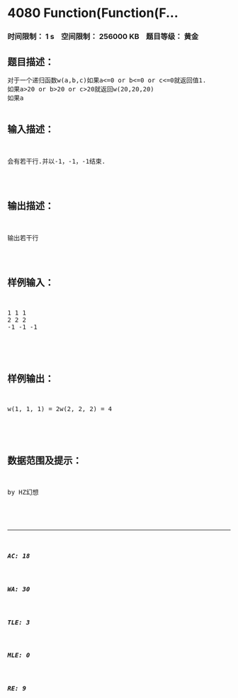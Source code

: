 # 4080 Function(Function(F...   
### 时间限制： 1 s&nbsp;&nbsp;&nbsp;&nbsp;空间限制： 256000 KB&nbsp;&nbsp;&nbsp;&nbsp;题目等级： 黄金  
## 题目描述：  

<pre>
对于一个递归函数w(a,b,c)如果a<=0 or b<=0 or c<=0就返回值1.  
如果a>20 or b>20 or c>20就返回w(20,20,20)  
如果a<b并且b<c 就返回w(a,b,c-1)+w(a,b-1,c-1)-w(a,b-1,c)  
其它别的情况就返回w(a-1,b,c)+w(a-1,b-1,c)+w(a-1,b,c-1)-w(a-1,b-1,c-1)这是个简单的递归函数，但实现起来可能会有些问题。当a,b,c均为15时，调用的次数将非常的多。你要想个办法才行.  

</pre>
  
  
## 输入描述：  

<pre>
会有若干行.并以-1，-1，-1结束.
</pre>
  
  
## 输出描述：  

<pre>
输出若干行
</pre>
  
  
## 样例输入：  

<pre>
1 1 1
2 2 2
-1 -1 -1  

</pre>
  
  
## 样例输出：  

<pre>
w(1, 1, 1) = 2w(2, 2, 2) = 4  

</pre>
  
  
## 数据范围及提示：  

<pre>
by HZ幻想  

</pre>
  
  
***  

##### AC: 18  
##### WA: 30  
##### TLE: 3  
##### MLE: 0  
##### RE: 9  
